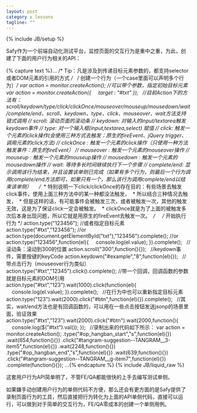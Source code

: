 ```yaml
---
layout: post
category : lessons
tagline: ""
---
```

{% include JB/setup %}

Safy作为一个前端自动化测试平台，监控页面的交互行为是重中之重，为此，创建了下面的用户行为相关的API：

{% capture text %}...
/* Tip：凡是涉及到传递目标元素参数的，都支持selector或者DOM元素的引用的方式 */
 
/* 创建一个行为（一个case里面可以声明多个行为）*/
var action = monitor.createAction();
//可以带个参数，指定初始目标元素
var action = monitor.createAction({
    target : "#txt"
});
 
//目前Action下的方法有：scroll/keydown/type/click/clickOnce/mouseover/mouseup/mousedown/wait/complete/end，scroll、keydown、type、click、mouseover、wait方法支持链式调用
// scroll: 滚动页面的滚动条
// keydown: 对输入的input/textarea触发keydown事件
// type: 对一个输入框(input,textarea,select) 赋值
// click: 触发一个元素的click操作(会使用三种方式去触发：原生的fireEvent、jQuery trigger、调用元素的click方法)
// clickOnce : 触发一个元素的click操作（只使用一种方法触发事件：原生的fireEvent）
// mouseover : 触发一个元素的mouseover操作
// mouseup : 触发一个元素的mouseup操作
// mousedown : 触发一个元素的mousedown操作
// wait: 等待多长时间继续执行下一个步骤
// complete/end: 显示调用该行为结束，并且设置该单侧已完成（如果有多个行为，则最后一个行为调用complete/end方法即可，如果只有一个，那么该行为调用complete/end以结束该单侧）
 
 
/*
 * 特别说明一下click/clickOnce的存在目的：有些场景去触发click事件，使用上面三种方法中的某一种都没法触发，
 * 所以结合三种情况去触发，
 * 但是这样的话，有可能事件会被触发三次，或者被触发一次，其他的触发无效，这是为了保证click一定会被触发。
 * clickOnce就是为了上面的被触发多次后本身出现问题，所以它就是用原生的fireEvent去触发一次。
 */
 
 
/* 开始执行行为 */
action.type("123456");
//或者指定目标元素
action.type("#txt","123456");
//or
action.type(document.getElementById("txt"),"123456").complete();
//or
action.type("123456",function(el){
    console.log(el.value);
}).complete();
 
//滚动条：滚动到300的位置
action.scroll("300",function(){});
 
//keydown事件，需要按键的keyCode
action.keydown("#example","8",function(el){});
 
//带点击行为（mouseover行为类似）
action.type("#txt","12345").click().complete();
//带一个回调，回调函数的参数就是目标元素的DOM引用
action.type("#txt","123").wait(1000).click(function(el){
    console.log(el.value);
}).complete();
 
//在行为中也可以重新指定目标元素
action.type("123").wait(2000).click("#btn",function(el){}).complete();
 
//其实，wait/end方法也是有回调函数的，可以用在一些点击按钮发送jsonp的场景里面，验证效果
action.type("#txt","123").wait(2000).click("#btn").wait(2000,function(){
    console.log($("#txt").val());
});
 
//录制出来的代码如下所示：
var action = monitor.createAction();
.type("#op_hangban_start","s",function(el){})
.wait(654,function(){})
.click("#tangram-suggestion--TANGRAM__3-item5",function(el){})
.wait(2248,function(){})
.type("#op_hangban_end","s",function(el){})
.wait(639,function(){})
.click("#tangram-suggestion--TANGRAM__g-item7",function(el){})
.complete(function(){});
...{% endcapture %}
{% include JB/liquid_raw %}

这套用户行为API简单明了，不管FE/QA都能很快的上手去编写测试单侧。

如果嫌手动创建用户行为的单侧代码不方便，那么还会有更方面的是Safy提供了录制页面行为的工具，然后直接把行为转化为上面的API单侧代码，直接可以运行，可以做到对于简单的交互行为，FE/QA零成本的创建一个单侧用例。

